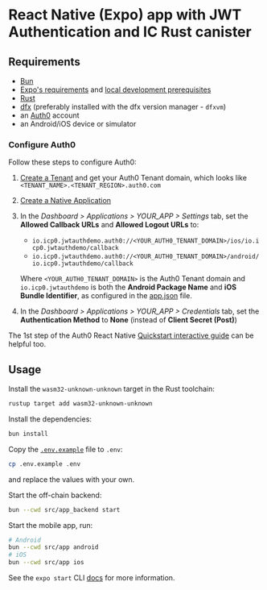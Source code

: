 # React Native (Expo) app with JWT Authentication and IC Rust canister

## Requirements

- [Bun](https://bun.sh/)
- [Expo's requirements](https://docs.expo.dev/get-started/installation/#requirements) and [local development prerequisites](https://docs.expo.dev/guides/local-app-development/#prerequisites)
- [Rust](https://www.rust-lang.org/)
- [dfx](https://internetcomputer.org/docs/current/developer-docs/getting-started/install/) (preferably installed with the dfx version manager - `dfxvm`)
- an [Auth0](https://auth0.com) account
- an Android/iOS device or simulator

### Configure Auth0

Follow these steps to configure Auth0:

1. [Create a Tenant](https://auth0.com/docs/get-started/auth0-overview/create-tenants) and get your Auth0 Tenant domain, which looks like `<TENANT_NAME>.<TENANT_REGION>.auth0.com`
2. [Create a Native Application](https://auth0.com/docs/get-started/auth0-overview/create-applications/native-apps)
3. In the _Dashboard > Applications > YOUR_APP > Settings_ tab, set the **Allowed Callback URLs** and **Allowed Logout URLs** to:
    - `io.icp0.jwtauthdemo.auth0://<YOUR_AUTH0_TENANT_DOMAIN>/ios/io.icp0.jwtauthdemo/callback`
    - `io.icp0.jwtauthdemo.auth0://<YOUR_AUTH0_TENANT_DOMAIN>/android/io.icp0.jwtauthdemo/callback`

    Where `<YOUR_AUTH0_TENANT_DOMAIN>` is the Auth0 Tenant domain and `io.icp0.jwtauthdemo` is both the **Android Package Name** and **iOS Bundle Identifier**, as configured in the [app.json](./src/app/app.json) file.
4. In the _Dashboard > Applications > YOUR_APP > Credentials_ tab, set the **Authentication Method** to **None** (instead of **Client Secret (Post)**)

The 1st step of the Auth0 React Native [Quickstart interactive guide](https://auth0.com/docs/quickstart/native/react-native-expo/interactive) can be helpful too.

## Usage

Install the `wasm32-unknown-unknown` target in the Rust toolchain:

```bash
rustup target add wasm32-unknown-unknown
```

Install the dependencies:

```bash
bun install
```

Copy the [`.env.example`](./.env.example) file to `.env`:

```bash
cp .env.example .env
```
and replace the values with your own.

Start the off-chain backend:

```bash
bun --cwd src/app_backend start
```

Start the mobile app, run:

```bash
# Android
bun --cwd src/app android
# iOS
bun --cwd src/app ios
```
See the `expo start` CLI [docs](https://docs.expo.dev/more/expo-cli/#develop) for more information.
